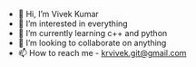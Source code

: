 - 👋 Hi, I’m Vivek Kumar
- 👀 I’m interested in everything 
- 🌱 I’m currently learning c++ and python
- 💞️ I’m looking to collaborate on anything
- 📫 How to reach me - krvivek.git@gmail.com

<!---
krvivekk/krvivekk is a ✨ special ✨ repository because its `README.md` (this file) appears on your GitHub profile.
You can click the Preview link to take a look at your changes.
--->

